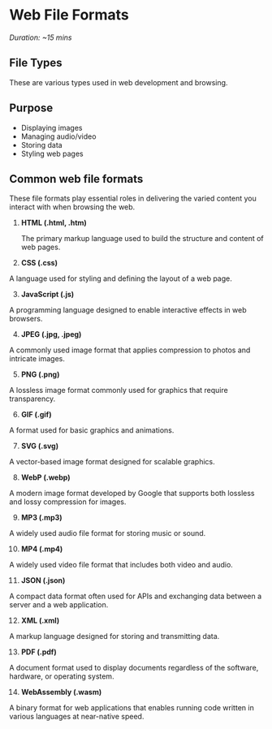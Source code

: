 # Web File Formats

_Duration: ~15 mins_

## File Types

These are various types used in web development and browsing.

## Purpose

- Displaying images
- Managing audio/video
- Storing data
- Styling web pages

## Common web file formats

These file formats play essential roles in delivering the varied content you interact with when browsing the web.

1. **HTML (.html, .htm)**

   The primary markup language used to build the structure and content of web pages.

2. **CSS (.css)**

A language used for styling and defining the layout of a web page.

3. **JavaScript (.js)**

A programming language designed to enable interactive effects in web browsers.

4. **JPEG (.jpg, .jpeg)**

A commonly used image format that applies compression to photos and intricate images.

5. **PNG (.png)**

A lossless image format commonly used for graphics that require transparency.

6. **GIF (.gif)**

A format used for basic graphics and animations.

7. **SVG (.svg)**

A vector-based image format designed for scalable graphics.

8. **WebP (.webp)**

A modern image format developed by Google that supports both lossless and lossy compression for images.

9. **MP3 (.mp3)**

A widely used audio file format for storing music or sound.

10. **MP4 (.mp4)**

A widely used video file format that includes both video and audio.

11. **JSON (.json)**

A compact data format often used for APIs and exchanging data between a server and a web application.

12. **XML (.xml)**

A markup language designed for storing and transmitting data.

13. **PDF (.pdf)**

A document format used to display documents regardless of the software, hardware, or operating system.

14. **WebAssembly (.wasm)**

A binary format for web applications that enables running code written in various languages at near-native speed.
